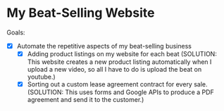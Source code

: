 # My Beat-Selling Website

Goals:
- [x] Automate the repetitive aspects of my beat-selling business
  - [x] Adding product listings on my website for each beat (SOLUTION: This website creates a new product listing automatically when I upload a new video, so all I have to do is upload the beat on youtube.)
  - [x] Sorting out a custom lease agreement contract for every sale. (SOLUTION: This uses forms and Google APIs to produce a PDF agreement and send it to the customer.)
